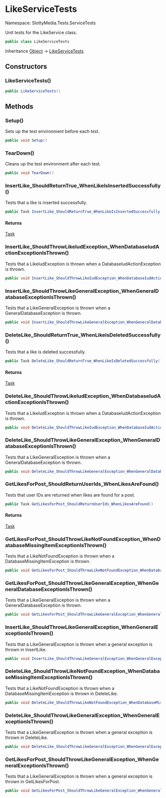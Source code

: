 # LikeServiceTests

Namespace: SlottyMedia.Tests.ServiceTests

Unit tests for the LikeService class.

```csharp
public class LikeServiceTests
```

Inheritance [Object](https://docs.microsoft.com/en-us/dotnet/api/system.object) → [LikeServiceTests](./slottymedia.tests.servicetests.likeservicetests.md)

## Constructors

### **LikeServiceTests()**

```csharp
public LikeServiceTests()
```

## Methods

### **Setup()**

Sets up the test environment before each test.

```csharp
public void Setup()
```

### **TearDown()**

Cleans up the test environment after each test.

```csharp
public void TearDown()
```

### **InsertLike_ShouldReturnTrue_WhenLikeIsInsertedSuccessfully()**

Tests that a like is inserted successfully.

```csharp
public Task InsertLike_ShouldReturnTrue_WhenLikeIsInsertedSuccessfully()
```

#### Returns

[Task](https://docs.microsoft.com/en-us/dotnet/api/system.threading.tasks.task)<br>

### **InsertLike_ShouldThrowLikeIudException_WhenDatabaseIudActionExceptionIsThrown()**

Tests that a LikeIudException is thrown when a DatabaseIudActionException is thrown.

```csharp
public void InsertLike_ShouldThrowLikeIudException_WhenDatabaseIudActionExceptionIsThrown()
```

### **InsertLike_ShouldThrowLikeGeneralException_WhenGeneralDatabaseExceptionIsThrown()**

Tests that a LikeGeneralException is thrown when a GeneralDatabaseException is thrown.

```csharp
public void InsertLike_ShouldThrowLikeGeneralException_WhenGeneralDatabaseExceptionIsThrown()
```

### **DeleteLike_ShouldReturnTrue_WhenLikeIsDeletedSuccessfully()**

Tests that a like is deleted successfully.

```csharp
public Task DeleteLike_ShouldReturnTrue_WhenLikeIsDeletedSuccessfully()
```

#### Returns

[Task](https://docs.microsoft.com/en-us/dotnet/api/system.threading.tasks.task)<br>

### **DeleteLike_ShouldThrowLikeIudException_WhenDatabaseIudActionExceptionIsThrown()**

Tests that a LikeIudException is thrown when a DatabaseIudActionException is thrown.

```csharp
public void DeleteLike_ShouldThrowLikeIudException_WhenDatabaseIudActionExceptionIsThrown()
```

### **DeleteLike_ShouldThrowLikeGeneralException_WhenGeneralDatabaseExceptionIsThrown()**

Tests that a LikeGeneralException is thrown when a GeneralDatabaseException is thrown.

```csharp
public void DeleteLike_ShouldThrowLikeGeneralException_WhenGeneralDatabaseExceptionIsThrown()
```

### **GetLikesForPost_ShouldReturnUserIds_WhenLikesAreFound()**

Tests that user IDs are returned when likes are found for a post.

```csharp
public Task GetLikesForPost_ShouldReturnUserIds_WhenLikesAreFound()
```

#### Returns

[Task](https://docs.microsoft.com/en-us/dotnet/api/system.threading.tasks.task)<br>

### **GetLikesForPost_ShouldThrowLikeNotFoundException_WhenDatabaseMissingItemExceptionIsThrown()**

Tests that a LikeNotFoundException is thrown when a DatabaseMissingItemException is thrown.

```csharp
public void GetLikesForPost_ShouldThrowLikeNotFoundException_WhenDatabaseMissingItemExceptionIsThrown()
```

### **GetLikesForPost_ShouldThrowLikeGeneralException_WhenGeneralDatabaseExceptionIsThrown()**

Tests that a LikeGeneralException is thrown when a GeneralDatabaseException is thrown.

```csharp
public void GetLikesForPost_ShouldThrowLikeGeneralException_WhenGeneralDatabaseExceptionIsThrown()
```

### **InsertLike_ShouldThrowLikeGeneralException_WhenGeneralExceptionIsThrown()**

Tests that a LikeGeneralException is thrown when a general exception is thrown in InsertLike.

```csharp
public void InsertLike_ShouldThrowLikeGeneralException_WhenGeneralExceptionIsThrown()
```

### **DeleteLike_ShouldThrowLikeNotFoundException_WhenDatabaseMissingItemExceptionIsThrown()**

Tests that a LikeNotFoundException is thrown when a DatabaseMissingItemException is thrown in DeleteLike.

```csharp
public void DeleteLike_ShouldThrowLikeNotFoundException_WhenDatabaseMissingItemExceptionIsThrown()
```

### **DeleteLike_ShouldThrowLikeGeneralException_WhenGeneralExceptionIsThrown()**

Tests that a LikeGeneralException is thrown when a general exception is thrown in DeleteLike.

```csharp
public void DeleteLike_ShouldThrowLikeGeneralException_WhenGeneralExceptionIsThrown()
```

### **GetLikesForPost_ShouldThrowLikeGeneralException_WhenGeneralExceptionIsThrown()**

Tests that a LikeGeneralException is thrown when a general exception is thrown in GetLikesForPost.

```csharp
public void GetLikesForPost_ShouldThrowLikeGeneralException_WhenGeneralExceptionIsThrown()
```
